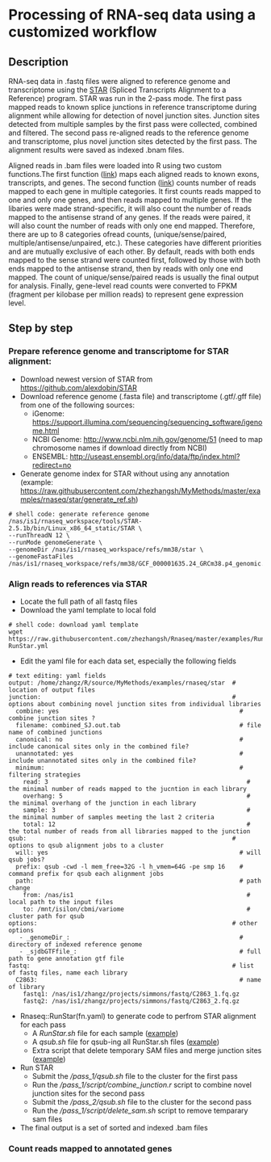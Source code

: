 # Processing of RNA-seq data using a customized workflow

## Description

RNA-seq data in .fastq files were aligned to reference genome and transcriptome using the [STAR](https://github.com/alexdobin/STAR)
(Spliced Transcripts Alignment to a Reference) program. STAR was run in the 2-pass mode. The first pass mapped reads to known splice 
junctions in reference transcriptome during alignment while allowing for detection of novel junction sites. Junction sites detected 
from multiple samples by the first pass were collected, combined and filtered. The second pass re-aligned reads to the reference genome
and transcriptome, plus novel junction sites detected by the first pass. The alignment results were saved as indexed .bnam files.

Aligned reads in .bam files were loaded into R using two custom functions.The first function ([link](https://raw.githubusercontent.com/zhezhangsh/Rnaseq/master/examples/LoadBam/LoadBamScript.yml)) maps each aligned reads to known exons, transcripts, and genes. The second function ([link](https://raw.githubusercontent.com/zhezhangsh/Rnaseq/master/R/CountRead.R)) counts number of reads mapped to each gene in multiple categories. It first counts reads mapped to one and only one genes, and then reads mapped to multiple genes. If the libaries were made strand-specific, it will also count the number of reads mapped to the antisense strand of any genes. If the reads were paired, it will also count the number of reads with only one end mapped. Therefore, there are up to 8 categories ofread counts, (unique/sense/paired, multiple/antisense/unpaired, etc.). These categories have different priorities and are mutually exclusive of each other. By default, reads with both ends mapped to the sense strand were counted first, followed by those with both ends mapped to the antisense strand, then by reads with only one end mapped. The count of unique/sense/paired reads is usually the final output for analysis. Finally, gene-level read counts were converted to FPKM (fragment per kilobase per million reads) to represent gene expression level. 

## Step by step

### Prepare reference genome and transcriptome for STAR alignment: 

- Download newest version of STAR from https://github.com/alexdobin/STAR
- Download reference genome (.fasta file) and transcriptome (.gtf/.gff file) from one of the following sources:
   - iGenome: https://support.illumina.com/sequencing/sequencing_software/igenome.html
   - NCBI Genome: http://www.ncbi.nlm.nih.gov/genome/51 (need to map chromosome names if download directly from NCBI)
   - ENSEMBL: http://useast.ensembl.org/info/data/ftp/index.html?redirect=no
- Generate genome index for STAR without using any annotation (example: https://raw.githubusercontent.com/zhezhangsh/MyMethods/master/examples/rnaseq/star/generate_ref.sh)

```
# shell code: generate reference genome
/nas/is1/rnaseq_workspace/tools/STAR-2.5.1b/bin/Linux_x86_64_static/STAR \
--runThreadN 12 \
--runMode genomeGenerate \
--genomeDir /nas/is1/rnaseq_workspace/refs/mm38/star \
--genomeFastaFiles /nas/is1/rnaseq_workspace/refs/mm38/GCF_000001635.24_GRCm38.p4_genomic.fna
```

### Align reads to references via STAR

  - Locate the full path of all fastq files
  - Download the yaml template to local fold 
```
# shell code: download yaml template
wget https://raw.githubusercontent.com/zhezhangsh/Rnaseq/master/examples/RunStar/RunStar.yml RunStar.yml
```
  - Edit the yaml file for each data set, especially the following fields
```
# text editing: yaml fields
output: /home/zhangz/R/source/MyMethods/examples/rnaseq/star  # location of output files
junction:                                                     # options about combining novel junction sites from individual libraries
  combine: yes                                                  # combine junction sites ?
  filename: combined_SJ.out.tab                                 # file name of combined junctions
  canonical: no                                                 # include canonical sites only in the combined file?
  unannotated: yes                                              # include unannotated sites only in the combined file?
  minimum:                                                      # filtering strategies
    read: 3                                                       # the minimal number of reads mapped to the jucntion in each library
    overhang: 5                                                   # the minimal overhang of the junction in each library
    sample: 3                                                     # the minimal number of samples meeting the last 2 criteria
    total: 12                                                     # the total number of reads from all libraries mapped to the junction
qsub:                                                         # options to qsub alignment jobs to a cluster
  will: yes                                                     # will qsub jobs?
  prefix: qsub -cwd -l mem_free=32G -l h_vmem=64G -pe smp 16    # command prefix for qsub each alignment jobs
  path:                                                         # path change
    from: /nas/is1                                                # local path to the input files      
    to: /mnt/isilon/cbmi/variome                                  # cluster path for qsub
options:                                                      # other options
   - _genomeDir_:                                               # directory of indexed reference genome
   - _sjdbGTFfile_:                                             # full path to gene annotation gtf file   
fastq:                                                        # list of fastq files, name each library
  C2863:                                                        # name of library
    fastq1: /nas/is1/zhangz/projects/simmons/fastq/C2863_1.fq.gz
    fastq2: /nas/is1/zhangz/projects/simmons/fastq/C2863_2.fq.gz
```

 - Rnaseq::RunStar(fn.yaml) to generate code to perfrom STAR alignment for each pass
   - A _RunStar.sh_ file for each sample ([example](examples/rnaseq/star/pass_1/STAR_C2863.sh))
   - A _qsub.sh_ file for qsub-ing all RunStar.sh files ([example](examples/rnaseq/star/pass_1/qsub.sh))
   - Extra script that delete temporary SAM files and merge junction sites ([example](examples/rnaseq/star/pass_1/script))
 - Run STAR
   - Submit the _<PATH>/pass_1/qsub.sh_ file to the cluster for the first pass
   - Run the _<PATH>/pass_1/script/combine_junction.r_ script to combine novel junction sites for the second pass
   - Submit the _<PATH>/pass_2/qsub.sh_ file to the cluster for the second pass
   - Run the _<PATH>/pass_1/script/delete_sam.sh_ script to remove temparary sam files
 - The final output is a set of sorted and indexed .bam files

### Count reads mapped to annotated genes


  
